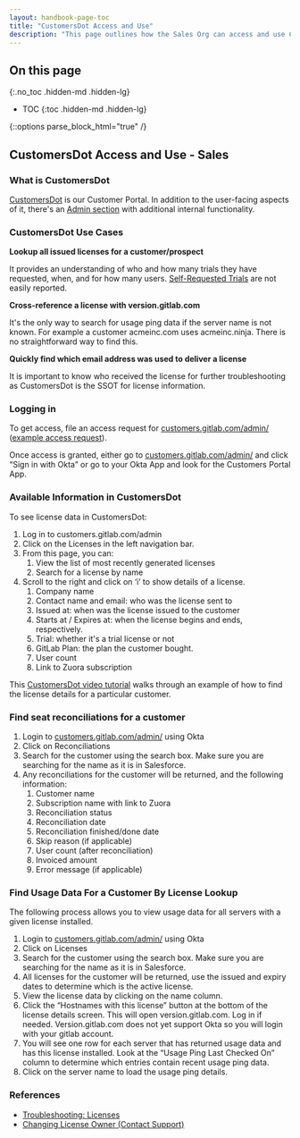 ```yaml
---
layout: handbook-page-toc
title: "CustomersDot Access and Use"
description: "This page outlines how the Sales Org can access and use CustomersDot in support of their customers, including troubleshooting steps."
---
```


## On this page
{:.no_toc .hidden-md .hidden-lg}

- TOC
{:toc .hidden-md .hidden-lg}

{::options parse_block_html="true" /}


## CustomersDot Access and Use - Sales

### What is CustomersDot

[CustomersDot](https://customers.gitlab.com) is our Customer Portal. In addition to the user-facing aspects of it, there's an [Admin section](https://customers.gitlab.com/admin) with additional internal functionality.

### CustomersDot Use Cases

**Lookup all issued licenses for a customer/prospect**

It provides an understanding of who and how many trials they have requested, when, and for how many users. [Self-Requested Trials](https://about.gitlab.com/free-trial/self-managed/) are not easily reported.

**Cross-reference a license with version.gitlab.com**

It's the only way to search for usage ping data if the server name is not known. For example a customer acmeinc.com uses acmeinc.ninja. There is no straightforward way to find this.

**Quickly find which email address was used to deliver a license**

It is important to know who received the license for further troubleshooting as CustomersDot is the SSOT for license information.

### Logging in

To get access, file an access request for [customers.gitlab.com/admin/](https://customers.gitlab.com/admin/sign_in) ([example access request](https://gitlab.com/gitlab-com/team-member-epics/access-requests/-/issues/14359)).

Once access is granted, either go to [customers.gitlab.com/admin/](https://customers.gitlab.com/admin/sign_in) and click “Sign in with Okta” or go to your Okta App and look for the Customers Portal App.

### Available Information in CustomersDot

To see license data in CustomersDot:

1. Log in to customers.gitlab.com/admin
1. Click on the Licenses in the left navigation bar.
1. From this page, you can:
   1. View the list of most recently generated licenses
   1. Search for a license by name
1. Scroll to the right and click on ‘i’ to show details of a license.  
   1. Company name
   1. Contact name and email: who was the license sent to
   1. Issued at: when was the license issued to the customer
   1. Starts at / Expires at: when the license begins and ends, respectively.
   1. Trial: whether it's a trial license or not
   1. GitLab Plan: the plan the customer bought.
   1. User count
   1. Link to Zuora subscription  

This [CustomersDot video tutorial](https://gitlab.edcast.com/insights/card-e7589a95-0229-4d20-9c54-ee84750020df) walks through an example of how to find the license details for a particular customer. 


### Find seat reconciliations for a customer

1. Login to [customers.gitlab.com/admin/](https://customers.gitlab.com/admin/sign_in) using Okta
1. Click on Reconciliations
1. Search for the customer using the search box. Make sure you are searching for the name as it is in Salesforce.
1. Any reconciliations for the customer will be returned, and the following information:
   1. Customer name
   1. Subscription name with link to Zuora
   1. Reconciliation status
   1. Reconciliation date
   1. Reconciliation finished/done date
   1. Skip reason (if applicable)
   1. User count (after reconciliation)
   1. Invoiced amount
   1. Error message (if applicable)

### Find Usage Data For a Customer By License Lookup

The following process allows you to view usage data for all servers with a given license installed.

1. Login to [customers.gitlab.com/admin/](https://customers.gitlab.com/admin/sign_in) using Okta
1. Click on Licenses
1. Search for the customer using the search box. Make sure you are searching for the name as it is in Salesforce.
1. All licenses for the customer will be returned, use the issued and expiry dates to determine which is the active license.
1. View the license data by clicking on the name column.
1. Click the “Hostnames with this license” button at the bottom of the license details screen. This will open version.gitlab.com. Log in if needed. Version.gitlab.com does not yet support Okta so you will login with your gitlab account.
1. You will see one row for each server that has returned usage data and has this license installed. Look at the “Usage Ping Last Checked On” column to determine which entries contain recent usage ping data.
1. Click on the server name to load the usage ping details.

### References

- [Troubleshooting: Licenses](https://about.gitlab.com/handbook/business-technology/enterprise-applications/applications/troubleshooting/#licenses)
- [Changing License Owner (Contact Support)](https://about.gitlab.com/handbook/business-technology/enterprise-applications/applications/troubleshooting/#how-do-i-change-the-license-owner-for-self-managed-instances-with-licensegitlab)
